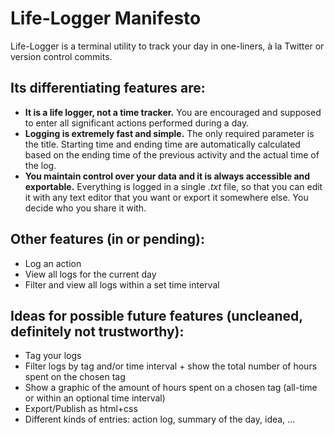 # Life-Logger Manifesto

Life-Logger is a terminal utility to track your day in one-liners, à la Twitter or version control commits.
## Its differentiating features are:
* __It is a life logger, not a time tracker.__ You are encouraged and supposed to enter all significant actions performed during a day.
* __Logging is extremely fast and simple.__ The only required parameter is the title. Starting time and ending time are automatically calculated based on the ending time of the previous activity and the actual time of the log.
* __You maintain control over your data and it is always accessible and exportable.__ Everything is logged in a single _.txt_ file, so that you can edit it with any text editor that you want or export it somewhere else. You decide who you share it with.

## Other features (in or pending):
* Log an action
* View all logs for the current day
* Filter and view all logs within a set time interval


## Ideas for possible future features (uncleaned, definitely not trustworthy):
* Tag your logs
* Filter logs by tag and/or time interval + show the total number of hours spent on the chosen tag
* Show a graphic of the amount of hours spent on a chosen tag (all-time or within an optional time interval)
* Export/Publish as html+css
* Different kinds of entries: action log, summary of the day, idea, ...